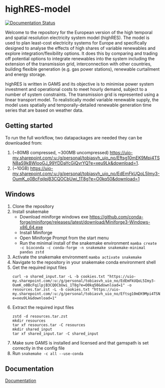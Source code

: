 # highRES-model

[![Documentation Status](https://readthedocs.org/projects/highres-europe-wf/badge/?version=latest)](https://highres-europe-wf.readthedocs.io/en/latest/?badge=latest)

Welcome to the repository for the European version of the high temporal and spatial resolution electricity system model (highRES). The model is used to plan least-cost electricity systems for Europe and specifically designed to analyse the effects of high shares of variable renewables and explore integration/flexibility options. It does this by comparing and trading off potential options to integrate renewables into the system including the extension of the transmission grid, interconnection with other countries, building flexible generation (e.g. gas power stations), renewable curtailment and energy storage.

highRES is written in GAMS and its objective is to minimise power system investment and operational costs to meet hourly demand, subject to a number of system constraints. The transmission grid is represented using a linear transport model. To realistically model variable renewable supply, the model uses spatially and temporally-detailed renewable generation time series that are based on weather data.

## Getting started

To run the full workflow, two datapackages are needed they can be downloaded from:

1. (~80MB compressed, ~300MB uncompressed) <https://uio-my.sharepoint.com/:u:/g/personal/tobiasvh_uio_no/Eftsg10mEK9Mpi4TSN8aS9kBWlooGJ_99YDDaYcGiQvrYQ?e=xeu9Lk&download=1>.
2. (~10GB) <https://uio-my.sharepoint.com/:u:/g/personal/tobiasvh_uio_no/EdEmFkUQoL5Imy3-OumK_o0BcFqilpjB3CQOCbUwi_1T8g?e=O0kq50&download=1>

## Windows
1. Clone the repository
2. Install snakemake
    - Download miniforge windows exe <https://github.com/conda-forge/miniforge/releases/latest/download/Miniforge3-Windows-x86_64.exe>
    - Install Miniforge
    - Open Miniforge Prompt from the start menu
    - Run the minimal install of the snakemake environment `mamba create -c bioconda -c conda-forge -n snakemake snakemake-minimal pandas zstd`
3. Activate the snakemake environment `mamba activate snakemake`
4. Navigate to the repository in your snakemake conda environment shell
5. Get the required input files
    ```
   curl -o shared_input.tar -L -b cookies.txt "https://uio-my.sharepoint.com/:u:/g/personal/tobiasvh_uio_no/EdEmFkUQoL5Imy3-OumK_o0BcFqilpjB3CQOCbUwi_1T8g?e=O0kq50&download=1" -o resources.tar.zst -L -b cookies.txt "https://uio-my.sharepoint.com/:u:/g/personal/tobiasvh_uio_no/Eftsg10mEK9Mpi4TSN8aS9kBWlooGJ_99YDDaYcGiQvrYQ?e=xeu9Lk&download=1"
   ```
6. Extract the required input files
    ```
    zstd -d resources.tar.zst
    mkdir resources
    tar xf resources.tar -C resources
    mkdir shared_input
    tar xf shared_input.tar -C shared_input
    ```
7. Make sure GAMS is installed and licensed and that gamspath is set correctly in the config file
8. Run `snakemake -c all --use-conda`


## Documentation 
[Documentation](https://highres-europe-wf.readthedocs.io/en/latest/)
